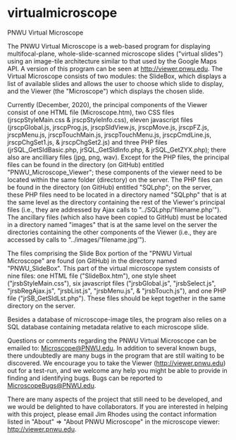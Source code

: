 # virtualmicroscope
PNWU Virtual Microscope

The PNWU Virtual Microscope is a web-based program for displaying multifocal-plane, whole-slide-scanned microscope slides ("virtual slides") using an image-tile architecture similar to that used by the Google Maps API.  A version of this program can be seen at http://viewer.pnwu.edu.  The Virtual Microscope consists of two modules:  the SlideBox, which displays a list of available slides and allows the user to choose which slide to display, and the Viewer (the "Microscope") which displays the chosen slide. 

Currently (December, 2020), the principal components of the Viewer consist of one HTML file (Microscope.htm), two CSS files (jrscpStyleMain.css & jrscpStyleInfo.css), eleven javascript files (jrscpGlobal.js, jrscpProg.js, jrscpSldView.js, jrscpMove.js, jrscpFZ.js, jrscpMenu.js, jrscpTouchMain.js, jrscpTouchMenu.js, jrscpCmdLine.js, jrscpChgSet1.js, & jrscpChgSet2.js) and three PHP files (jrSQL_GetSldBasic.php, jrSQL_GetSldInfo.php, & jrSQL_GetZYX.php); there also are ancilliary files (jpg, png, wav). Except for the PHP files, the principal files can be found in the directory (on GitHub) entitled "PNWU_Microscope_Viewer"; these components of the viewer need to be located within the same folder (directory) on the server.  The PHP files can be found in the directory (on GitHub) entitled "SQLphp"; on the server, these PHP files need to be located in a directory named "SQLphp" that is at the same level as the directory containing the rest of the Viewer's principal files (i.e., they are addressed by Ajax calls to "../SQLphp/'filename.php'").  The ancillary files (which also have been copied to GitHub) must be located in a directory named "images" that is at the same level on the server the directories containing the other components of the Viewer (i.e., they are accessed by calls to "../images/'filename.jpg'").

The files comprising the Slide Box portion of the "PNWU Virtual Microscope" are found (on GitHub) in the directory named "PNWU_SlideBox".  This part of the virtual microscope system consists of nine files: one HTML file ("SlideBox.htm"), one style sheet ("jrsbStyleMain.css"), six javascript files ("jrsbGlobal.js", "jrsbSelect.js", "jrsbRegAjax.js", "jrsbList.js", "jrsbMenu.js", & "jrsbTouch.js"), and one PHP file ("jrSB_GetSldLst.php").  These files should be kept together in the same directory on the server.

Besides a database of microscope-image tiles, the program also relies on a SQL database containing metadata relative to each microscope slide.

Questions or comments regarding the PNWU Virtual Microscope can be emailed to:  Microscope@PNWU.edu.  In addition to several known bugs, there undoubtedly are many bugs in the program that are still waiting to be discovered.  We encourage you to take the Viewer (http://viewer.pnwu.edu) out for a test-run, and we welcome any help you might be able to provide in finding and identifying bugs.  Bugs can be reported to MicroscopeBugs@PNWU.edu.
  
There are many aspects of the project that still need to be developed, and we would be delighted to have collaborators.  If you are interested in helping with this project, please email Jim Rhodes using the contact information listed in "About" => "About PNWU Microscope" in the microscope viewer:  http://viewer.pnwu.edu. 
